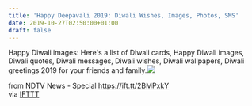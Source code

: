 ```yaml
---
title: 'Happy Deepavali 2019: Diwali Wishes, Images, Photos, SMS'
date: 2019-10-27T02:50:00+01:00
draft: false
---
```


Happy Diwali images: Here's a list of Diwali cards, Happy Diwali images, Diwali quotes, Diwali messages, Diwali wishes, Diwali wallpapers, Diwali greetings 2019 for your friends and family.![](http://feeds.feedburner.com/~r/NDTV-LatestNews/~4/EHg7Ug6q-jg)  
  
from NDTV News - Special https://ift.tt/2BMPxkY  
via [IFTTT](https://ifttt.com/?ref=da&site=blogger)